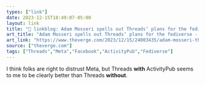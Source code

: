 ```yaml
---
types: ["link"]
date: 2023-12-15T18:49:07-05:00
layout: link
title: "🔗 linkblog: Adam Mosseri spells out Threads’ plans for the fediverse - The Verge'"
art_title: "Adam Mosseri spells out Threads’ plans for the fediverse - The Verge"
art_link: "https://www.theverge.com/2023/12/15/24003435/adam-mosseri-threads-fediverse-plans"
source: ["theverge.com"]
tags: ["Threads","Meta","Facebook","ActivityPub","Fediverse"]
---
```

I think folks are right to distrust Meta, but Threads **with** ActivityPub seems to me to be clearly better than Threads **without**.
